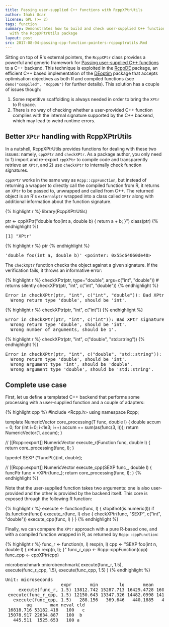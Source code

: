 ```yaml
---
title: Passing user-supplied C++ functions with RcppXPtrUtils
author: Iñaki Ucar
license: GPL (>= 2)
tags: function
summary: Demonstrates how to build and check user-supplied C++ functions 
  with the RcppXPtrUtils package
layout: post
src: 2017-08-04-passing-cpp-function-pointers-rcppxptrutils.Rmd
---
```


Sitting on top of R's external pointers, the `RcppXPtr` class provides
a powerful and generic framework for
[Passing user-supplied C++ functions](http://gallery.rcpp.org/articles/passing-cpp-function-pointers/)
to a C++ backend. This technique is exploited in the
[RcppDE](https://cran.r-project.org/package=RcppDE) package, an
efficient C++ based implementation of the
[DEoptim](https://cran.r-project.org/package=DEoptim) package that
accepts optimisation objectives as both R and compiled functions (see
`demo("compiled", "RcppDE")` for further details). This solution has a
couple of issues though:

1. Some repetitive scaffolding is always needed in order to bring the `XPtr` to R space.
2. There is no way of checking whether a user-provided C++ function
   complies with the internal signature supported by the C++ backend,
   which may lead to weird runtime errors.

## Better `XPtr` handling with RcppXPtrUtils

In a nutshell, RcppXPtrUtils provides functions for dealing with these
two issues: namely, `cppXPtr` and `checkXPtr`. As a package author,
you only need to 1) import and re-export `cppXPtr` to compile code and
transparently retrieve an `XPtr`, and 2) use `checkXPtr` to internally
check function signatures.

`cppXPtr` works in the same way as `Rcpp::cppFunction`, but instead of
returning a wrapper to directly call the compiled function from R, it
returns an `XPtr` to be passed to, unwrapped and called from C++. The
returned object is an R's `externalptr` wrapped into a class called
`XPtr` along with additional information about the function signature.


{% highlight r %}
library(RcppXPtrUtils)

ptr <- cppXPtr("double foo(int a, double b) { return a + b; }")
class(ptr)
{% endhighlight %}



<pre class="output">
[1] &quot;XPtr&quot;
</pre>



{% highlight r %}
ptr
{% endhighlight %}



<pre class="output">
'double foo(int a, double b)' &lt;pointer: 0x55c64060de40&gt;
</pre>

The `checkXptr` function checks the object against a given
signature. If the verification fails, it throws an informative error:


{% highlight r %}
checkXPtr(ptr, type="double", args=c("int", "double")) # returns silently
checkXPtr(ptr, "int", c("int", "double"))
{% endhighlight %}



<pre class="output">
Error in checkXPtr(ptr, &quot;int&quot;, c(&quot;int&quot;, &quot;double&quot;)): Bad XPtr signature:
  Wrong return type 'double', should be 'int'.
</pre>



{% highlight r %}
checkXPtr(ptr, "int", c("int"))
{% endhighlight %}



<pre class="output">
Error in checkXPtr(ptr, &quot;int&quot;, c(&quot;int&quot;)): Bad XPtr signature:
  Wrong return type 'double', should be 'int'.
  Wrong number of arguments, should be 1'.
</pre>



{% highlight r %}
checkXPtr(ptr, "int", c("double", "std::string"))
{% endhighlight %}



<pre class="output">
Error in checkXPtr(ptr, &quot;int&quot;, c(&quot;double&quot;, &quot;std::string&quot;)): Bad XPtr signature:
  Wrong return type 'double', should be 'int'.
  Wrong argument type 'int', should be 'double'.
  Wrong argument type 'double', should be 'std::string'.
</pre>

## Complete use case

First, let us define a templated C++ backend that performs some
processing with a user-supplied function and a couple of adapters:


{% highlight cpp %}
#include <Rcpp.h>
using namespace Rcpp;

template <typename T>
NumericVector core_processing(T func, double l) {
  double accum = 0;
  for (int i=0; i<1e3; i++)
    accum += sum(as<NumericVector>(func(3, l)));
  return NumericVector(1, accum);
}

// [[Rcpp::export]]
NumericVector execute_r(Function func, double l) {
  return core_processing<Function>(func, l);
}

typedef SEXP (*funcPtr)(int, double);

// [[Rcpp::export]]
NumericVector execute_cpp(SEXP func_, double l) {
  funcPtr func = *XPtr<funcPtr>(func_);
  return core_processing<funcPtr>(func, l);
}
{% endhighlight %}

Note that the user-supplied function takes two arguments: one is also
user-provided and the other is provided by the backend itself. This
core is exposed through the following R function:


{% highlight r %}
execute <- function(func, l) {
  stopifnot(is.numeric(l))
  if (is.function(func))
    execute_r(func, l)
  else {
    checkXPtr(func, "SEXP", c("int", "double"))
    execute_cpp(func, l)
  }
}
{% endhighlight %}

Finally, we can compare the `XPtr` approach with a pure R-based one,
and with a compiled function wrapped in R, as returned by
`Rcpp::cppFunction`:


{% highlight r %}
func_r <- function(n, l) rexp(n, l)
cpp <- "SEXP foo(int n, double l) { return rexp(n, l); }"
func_r_cpp <- Rcpp::cppFunction(cpp)
func_cpp <- cppXPtr(cpp)

microbenchmark::microbenchmark(
  execute(func_r, 1.5),
  execute(func_r_cpp, 1.5),
  execute(func_cpp, 1.5)
)
{% endhighlight %}



<pre class="output">
Unit: microseconds
                     expr       min        lq       mean     median
     execute(func_r, 1.5) 13812.742 15287.713 16429.4728 16017.6470
 execute(func_r_cpp, 1.5) 12150.643 13347.326 14482.0998 14145.5830
   execute(func_cpp, 1.5)   288.156   369.646   440.1885   400.6895
        uq       max neval cld
 16818.716 53182.418   100   c
 15078.917 22634.887   100  b 
   445.511  1525.653   100 a  
</pre>
